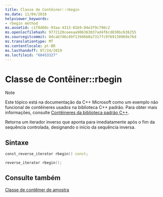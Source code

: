 ```yaml
---
title: Classe de Contêiner::rbegin
ms.date: 11/04/2016
helpviewer_keywords:
- rbegin method
ms.assetid: c1f0d60c-93aa-4313-81b9-04e3f9c796c2
ms.openlocfilehash: 9772120ceeeaa906363037ad4f6cd830bc636255
ms.sourcegitcommit: 0dcab746c49f13946b0a7317fc9769130969e76d
ms.translationtype: MT
ms.contentlocale: pt-BR
ms.lasthandoff: 07/24/2019
ms.locfileid: "68453327"
---
```

# <a name="container-classrbegin"></a>Classe de Contêiner::rbegin

> [!NOTE]
> Este tópico está na documentação da C++ Microsoft como um exemplo não funcional de contêineres usados na biblioteca C++ padrão. Para obter mais informações, consulte [Contêineres da biblioteca padrão C++](../standard-library/stl-containers.md).

Retorna um iterador inverso que aponta para imediatamente após o fim da sequência controlada, designando o início da sequência inversa.

## <a name="syntax"></a>Sintaxe

```cpp
const_reverse_iterator rbegin() const;

reverse_iterator rbegin();
```

## <a name="see-also"></a>Consulte também

[Classe de contêiner de amostra](../standard-library/sample-container-class.md)
